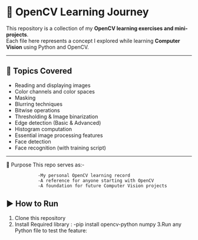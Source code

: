 
# 📸 OpenCV Learning Journey

This repository is a collection of my **OpenCV learning exercises and mini-projects**.  
Each file here represents a concept I explored while learning **Computer Vision** using Python and OpenCV.

---

## 📌 Topics Covered
- Reading and displaying images
- Color channels and color spaces 
- Masking
- Blurring techniques
- Bitwise operations
- Thresholding & Image binarization
- Edge detection (Basic & Advanced)
- Histogram computation
- Essential image processing features
- Face detection
- Face recognition (with training script)

---
🎯 Purpose
This repo serves as:-

                -My personal OpenCV learning record
                -A reference for anyone starting with OpenCV
                -A foundation for future Computer Vision projects
              

## ▶️ How to Run
1. Clone this repository
2. Install Required library :
         -pip install opencv-python numpy
3.Run any Python file to test the feature:
